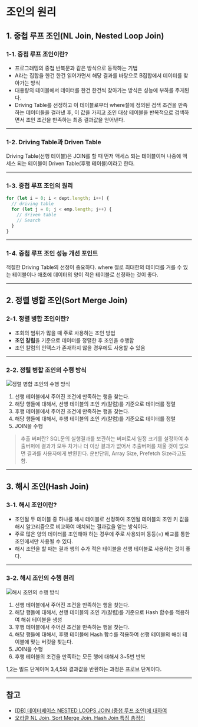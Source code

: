 # 조인의 원리

## 1. 중첩 루프 조인(NL Join, Nested Loop Join)

### 1-1. 중첩 루프 조인이란?

- 프로그래밍의 중첩 반복문과 같은 방식으로 동작하는 기법
- A라는 집합을 한건 한건 읽어가면서 해당 결과를 바탕으로 B집합에서 데이터를 찾아가는 방식
- 대용량의 테이블에서 데이터를 한건 한건씩 찾아가는 방식은 성능에 부하를 주게된다.
- Driving Table를 선정하고 이 테이블로부터 where절에 정의된 검색 조건을 만족하는 데이터들을 걸러낸 후, 이 값을 가지고 조인 대상 테이블을 반복적으로 검색하면서 조인 조건을 만족하는 최종 결과값을 얻어낸다.

---

### 1-2. Driving Table과 Driven Table

Driving Table(선행 테이블)은 JOIN를 할 때 먼저 액세스 되는 테이블이며 나중에 액세스 되는 테이블이 Driven Table(후행 테이블)이라고 한다.

---

### 1-3. 중첩 루프 조인의 원리

```javascript
for (let i = 0; i < dept.length; i++) {
  // driving table
  for (let j = 0; j < emp.length; j++) {
    // driven table
    // Search
  }
}
```

---

### 1-4. 중첩 루프 조인 성능 개선 포인트

적절한 Driving Table의 선정이 중요하다. where 절로 최대한의 데이터를 거를 수 있는 테이블이나 애초에 데이터의 양이 적은 테이블로 선정하는 것이 좋다.

---

## 2. 정렬 병합 조인(Sort Merge Join)

### 2-1. 정렬 병합 조인이란?

- 조회의 범위가 많을 때 주로 사용하는 조인 방법
- **조인 칼럼**을 기준으로 데이터를 정렬한 후 조인을 수행함
- 조인 칼럼의 인덱스가 존재하지 않을 경우에도 사용할 수 있음

---

### 2-2. 정렬 병합 조인의 수행 방식

![정렬 병합 조인의 수행 방식](https://2158680719-files.gitbook.io/~/files/v0/b/gitbook-x-prod.appspot.com/o/spaces%2FtlrW8c4MEVWoel5YVxSk%2Fuploads%2Fgit-blob-c10baaa7f470b143df6d1803236c361f1fc6766a%2FSortMergeJoin.png?alt=media)

1. 선행 테이블에서 주어진 조건에 만족하는 행을 찾는다.
2. 해당 행들에 대해서, 선행 테이블의 조인 키(칼럼)를 기준으로 데이터를 정렬
3. 후행 테이블에서 주어진 조건에 만족하는 행을 찾는다.
4. 해당 행들에 대해서, 후행 테이블의 조인 키(칼럼)를 기준으로 데이터를 정렬
5. JOIN을 수행

> 추출 버퍼란? SQL문의 실행결과를 보관하는 버퍼로서 일정 크기를 설정하여 추출버퍼에 결과가 모두 차거나 더 이상 결과가 없어서 추출버퍼를 채울 것이 없으면 결과를 사용자에게 반환한다. 운반단위, Array Size, Prefetch Size라고도 함.

---

## 3. 해시 조인(Hash Join)

### 3-1. 해시 조인이란?

- 조인될 두 테이블 중 하나를 해시 테이블로 선정하여 조인될 테이블의 조인 키 값을 해시 알고리즘으로 비교하여 매치되는 결과값을 얻는 방식이다.
- 주로 많은 양의 데이터를 조인해야 하는 경우에 주로 사용되며 동등(=) 배교를 통한 조인에서만 사용될 수 있다.
- 해시 조인을 할 때는 결과 행의 수가 적은 테이블을 선행 테이블로 사용하는 것이 좋다.

---

### 3-2. 해시 조인의 수행 원리

![해시 조인의 수행 방식](https://2158680719-files.gitbook.io/~/files/v0/b/gitbook-x-prod.appspot.com/o/spaces%2FtlrW8c4MEVWoel5YVxSk%2Fuploads%2Fgit-blob-4e476bba73643c57e53bcb483d2b1f484cd84a15%2FHashJoin.png?alt=media)

1. 선행 테이블에서 주어진 조건을 만족하는 행을 찾는다.
2. 해당 행들에 대해서, 선행 테이블의 조인 키(칼럼)를 기준으로 Hash 함수를 적용하여 해쉬 테이블을 생성
3. 후행 테이블에서 주어진 조건을 만족하는 행을 찾는다.
4. 해당 행들에 대해서, 후행 테이블에 Hash 함수를 적용하여 선행 테이블의 해쉬 테이블에 맞는 버킷을 찾는다.
5. JOIN을 수행
6. 후행 테이블의 조건을 만족하는 모든 행에 대해서 3~5번 반복

1,2는 빌드 단계이며 3,4,5와 결과값을 반환하는 과정은 프로브 단계이다.

---

## 참고

- [[DB] 데이터베이스 NESTED LOOPS JOIN (중첩 루프 조인)에 대하여](https://coding-factory.tistory.com/756)
- [오라클 NL Join, Sort Merge Join, Hash Join 특징 총정리](https://hoon93.tistory.com/46)
